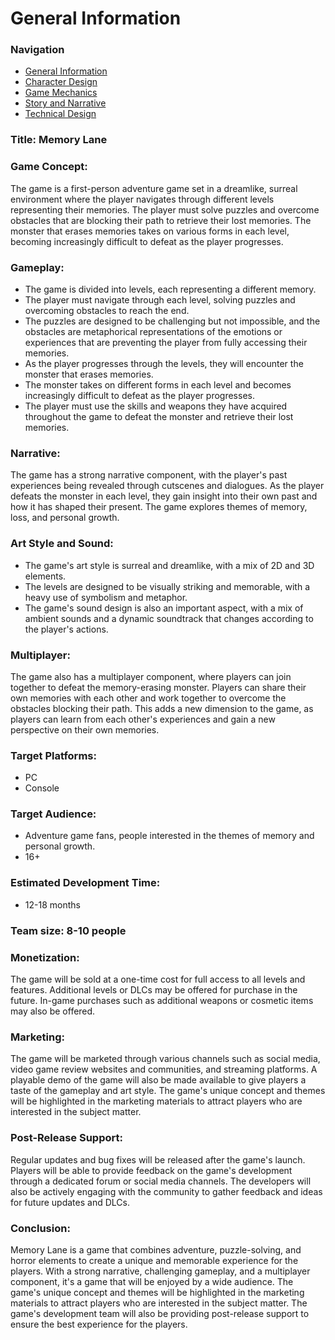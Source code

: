 # General Information
### Navigation
- [General Information](https://github.com/Alqw/action-adventure-docs/blob/main/README.md)
- [Character Design](https://github.com/Alqw/action-adventure-docs/blob/main/Character%20Design.md)
- [Game Mechanics](https://github.com/Alqw/action-adventure-docs/blob/main/Game%20Mechanics.md)
- [Story and Narrative](https://github.com/Alqw/action-adventure-docs/blob/main/Story%20and%20Narrative.md)
- [Technical Design](https://github.com/Alqw/action-adventure-docs/blob/main/Technical%20Design.md)

### Title: Memory Lane

### Game Concept:
The game is a first-person adventure game set in a dreamlike, surreal environment where the player navigates through different levels representing their memories. The player must solve puzzles and overcome obstacles that are blocking their path to retrieve their lost memories. The monster that erases memories takes on various forms in each level, becoming increasingly difficult to defeat as the player progresses.

### Gameplay:
- The game is divided into levels, each representing a different memory.
- The player must navigate through each level, solving puzzles and overcoming obstacles to reach the end.
- The puzzles are designed to be challenging but not impossible, and the obstacles are metaphorical representations of the emotions or experiences that are preventing the player from fully accessing their memories.
- As the player progresses through the levels, they will encounter the monster that erases memories.
- The monster takes on different forms in each level and becomes increasingly difficult to defeat as the player progresses.
- The player must use the skills and weapons they have acquired throughout the game to defeat the monster and retrieve their lost memories.

### Narrative:
The game has a strong narrative component, with the player's past experiences being revealed through cutscenes and dialogues. As the player defeats the monster in each level, they gain insight into their own past and how it has shaped their present. The game explores themes of memory, loss, and personal growth.

### Art Style and Sound:
- The game's art style is surreal and dreamlike, with a mix of 2D and 3D elements.
- The levels are designed to be visually striking and memorable, with a heavy use of symbolism and metaphor.
- The game's sound design is also an important aspect, with a mix of ambient sounds and a dynamic soundtrack that changes according to the player's actions.

### Multiplayer:
The game also has a multiplayer component, where players can join together to defeat the memory-erasing monster. Players can share their own memories with each other and work together to overcome the obstacles blocking their path. This adds a new dimension to the game, as players can learn from each other's experiences and gain a new perspective on their own memories.

### Target Platforms: 
- PC
- Console

### Target Audience:
- Adventure game fans, people interested in the themes of memory and personal growth.
- 16+

### Estimated Development Time:
- 12-18 months

### Team size: 8-10 people

### Monetization:
The game will be sold at a one-time cost for full access to all levels and features. Additional levels or DLCs may be offered for purchase in the future. In-game purchases such as additional weapons or cosmetic items may also be offered.

### Marketing:
The game will be marketed through various channels such as social media, video game review websites and communities, and streaming platforms. A playable demo of the game will also be made available to give players a taste of the gameplay and art style. The game's unique concept and themes will be highlighted in the marketing materials to attract players who are interested in the subject matter.

### Post-Release Support:
Regular updates and bug fixes will be released after the game's launch. Players will be able to provide feedback on the game's development through a dedicated forum or social media channels. The developers will also be actively engaging with the community to gather feedback and ideas for future updates and DLCs.

### Conclusion:
Memory Lane is a game that combines adventure, puzzle-solving, and horror elements to create a unique and memorable experience for the players. With a strong narrative, challenging gameplay, and a multiplayer component, it's a game that will be enjoyed by a wide audience. The game's unique concept and themes will be highlighted in the marketing materials to attract players who are interested in the subject matter. The game's development team will also be providing post-release support to ensure the best experience for the players.